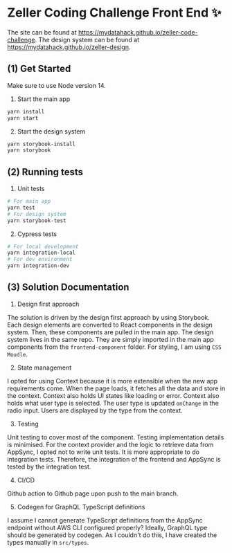 # Zeller Coding Challenge Front End ✨

The site can be found at https://mydatahack.github.io/zeller-code-challenge. The design system can be found at https://mydatahack.github.io/zeller-design.

## (1) Get Started

Make sure to use Node version 14.

1. Start the main app

```bash
yarn install
yarn start
```

2. Start the design system

```bash
yarn storybook-install
yarn storybook
```

## (2) Running tests

1. Unit tests

```bash
# For main app
yarn test
# For design system
yarn storybook-test
```

2. Cypress tests

```bash
# For local development
yarn integration-local
# For dev environment
yarn integration-dev
```

## (3) Solution Documentation

1. Design first approach

The solution is driven by the design first approach by using Storybook. Each design elements are converted to React components in the design system. Then, these components are pulled in the main app. The design system lives in the same repo. They are simply imported in the main app components from the `frontend-component` folder. For styling, I am using `CSS Moudle`.

2. State management

I opted for using Context because it is more extensible when the new app requirements come. When the page loads, it fetches all the data and store in the context. Context also holds UI states like loading or error. Context also holds what user type is selected. The user type is updated `onChange` in the radio input. Users are displayed by the type from the context.

3. Testing

Unit testing to cover most of the component. Testing implementation details is minimised. For the context provider and the logic to retrieve data from AppSync, I opted not to write unit tests. It is more appropriate to do integration tests. Therefore, the integration of the frontend and AppSync is tested by the integration test.

4. CI/CD

Github action to Github page upon push to the main branch.

5. Codegen for GraphQL TypeScript definitions

I assume I cannot generate TypeScript definitions from the AppSync endpoint without AWS CLI configured properly? Ideally, GraphQL type should be generated by codegen. As I couldn't do this, I have created the types manually in `src/types`.
